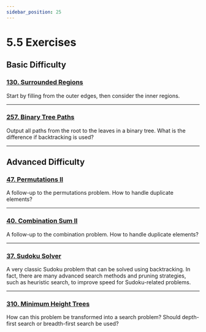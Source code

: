 ```yaml
---
sidebar_position: 25
---
```


# 5.5 Exercises

## Basic Difficulty

### [130. Surrounded Regions](https://leetcode.com/problems/surrounded-regions/)

Start by filling from the outer edges, then consider the inner regions.

---

### [257. Binary Tree Paths](https://leetcode.com/problems/binary-tree-paths/)

Output all paths from the root to the leaves in a binary tree. What is the difference if backtracking is used?

---

## Advanced Difficulty

### [47. Permutations II](https://leetcode.com/problems/permutations-ii/)

A follow-up to the permutations problem. How to handle duplicate elements?

---

### [40. Combination Sum II](https://leetcode.com/problems/combination-sum-ii/)

A follow-up to the combination problem. How to handle duplicate elements?

---

### [37. Sudoku Solver](https://leetcode.com/problems/sudoku-solver/)

A very classic Sudoku problem that can be solved using backtracking. In fact, there are many advanced search methods and pruning strategies, such as heuristic search, to improve speed for Sudoku-related problems.

---

### [310. Minimum Height Trees](https://leetcode.com/problems/minimum-height-trees/)

How can this problem be transformed into a search problem? Should depth-first search or breadth-first search be used?